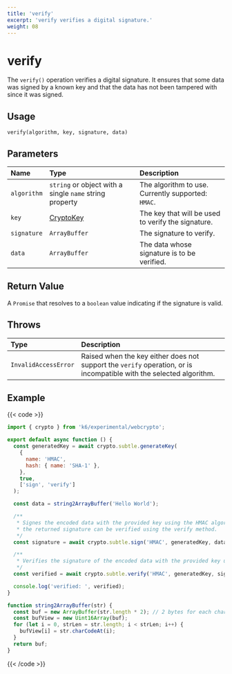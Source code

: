```yaml
---
title: 'verify'
excerpt: 'verify verifies a digital signature.'
weight: 08
---
```


# verify

The `verify()` operation verifies a digital signature. It ensures that some data was signed by a known key and that the data has not been tampered with since it was signed.

## Usage

```
verify(algorithm, key, signature, data)
```

## Parameters

| Name        | Type                                                                                      | Description                                        |
| :---------- | :---------------------------------------------------------------------------------------- | :------------------------------------------------- |
| `algorithm` | `string` or object with a single `name` string property                                   | The algorithm to use. Currently supported: `HMAC`. |
| `key`       | [CryptoKey](https://grafana.com/docs/k6/<K6_VERSION>/javascript-api/k6-experimental/webcrypto/cryptokey) | The key that will be used to verify the signature. |
| `signature` | `ArrayBuffer`                                                                             | The signature to verify.                           |
| `data`      | `ArrayBuffer`                                                                             | The data whose signature is to be verified.        |

## Return Value

A `Promise` that resolves to a `boolean` value indicating if the signature is valid.

## Throws

| Type                 | Description                                                                                                         |
| :------------------- | :------------------------------------------------------------------------------------------------------------------ |
| `InvalidAccessError` | Raised when the key either does not support the `verify` operation, or is incompatible with the selected algorithm. |

## Example

{{< code >}}

```javascript
import { crypto } from 'k6/experimental/webcrypto';

export default async function () {
  const generatedKey = await crypto.subtle.generateKey(
    {
      name: 'HMAC',
      hash: { name: 'SHA-1' },
    },
    true,
    ['sign', 'verify']
  );

  const data = string2ArrayBuffer('Hello World');

  /**
   * Signes the encoded data with the provided key using the HMAC algorithm
   * the returned signature can be verified using the verify method.
   */
  const signature = await crypto.subtle.sign('HMAC', generatedKey, data);

  /**
   * Verifies the signature of the encoded data with the provided key using the HMAC algorithm.
   */
  const verified = await crypto.subtle.verify('HMAC', generatedKey, signature, data);

  console.log('verified: ', verified);
}

function string2ArrayBuffer(str) {
  const buf = new ArrayBuffer(str.length * 2); // 2 bytes for each char
  const bufView = new Uint16Array(buf);
  for (let i = 0, strLen = str.length; i < strLen; i++) {
    bufView[i] = str.charCodeAt(i);
  }
  return buf;
}
```

{{< /code >}}

